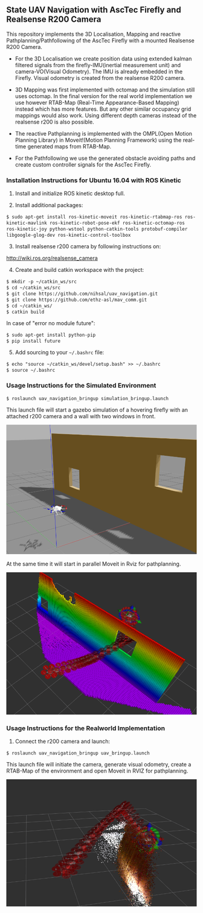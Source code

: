 ## State UAV Navigation with AscTec Firefly and Realsense R200 Camera


This repository implements the 3D Localisation, Mapping and reactive Pathplanning/Pathfollowing of the AscTec Firefly with a mounted Realsense R200 Camera.

- For the 3D Localisation we create position data using extended kalman filtered signals from the firefly-IMU(inertial measurement unit) and camera-VO(Visual Odometry). The IMU is already embedded in the Firefly. Visual odometry is created from the realsense R200 camera.

- 3D Mapping was first implemented with octomap and the simulation still uses octomap. In the final version for the real world implementation we use however RTAB-Map (Real-Time Appearance-Based Mapping) instead which has more features. But any other similar occupancy grid mappings would also work. Using different depth cameras instead of the realsense r200 is also possible.

- The reactive Pathplanning is implemented with the OMPL(Open Motion Planning Library) in Moveit!(Motion Planning Framework) using the real-time generated maps from RTAB-Map. 

- For the Pathfollowing we use the generated obstacle avoiding paths and create custom controller signals for the AscTec Firefly.



### Installation Instructions for Ubuntu 16.04 with ROS Kinetic


1. Install and initialize ROS kinetic desktop full.

2. Install additional packages:

```
$ sudo apt-get install ros-kinetic-moveit ros-kinetic-rtabmap-ros ros-kinetic-mavlink ros-kinetic-robot-pose-ekf ros-kinetic-octomap-ros ros-kinetic-joy python-wstool python-catkin-tools protobuf-compiler libgoogle-glog-dev ros-kinetic-control-toolbox
```

3. Install realsense r200 camera by following instructions on:

http://wiki.ros.org/realsense_camera

4. Create and build catkin workspace with the project:

```
$ mkdir -p ~/catkin_ws/src
$ cd ~/catkin_ws/src
$ git clone https://github.com/nihsal/uav_navigation.git
$ git clone https://github.com/ethz-asl/mav_comm.git
$ cd ~/catkin_ws/
$ catkin build
```

In case of "error no module future":

```
$ sudo apt-get install python-pip
$ pip install future
```

5. Add sourcing to your `~/.bashrc` file:

```
$ echo "source ~/catkin_ws/devel/setup.bash" >> ~/.bashrc
$ source ~/.bashrc 
```

### Usage Instructions for the Simulated Environment

```
$ roslaunch uav_navigation_bringup simulation_bringup.launch
``` 

This launch file will start a gazebo simulation of a hovering firefly with an attached r200 camera and a wall with two windows in front. 

![uav_and_obstacle](images/uav_and_obstacle.png)

At the same time it will start in parallel Moveit in Rviz for pathplanning. 

![path_in_rviz](images/path_in_rviz_2.png)

### Usage Instructions for the Realworld Implementation

1. Connect the r200 camera and launch:

```
$ roslaunch uav_navigation_bringup uav_bringup.launch 
``` 

This launch file will initiate the camera, generate visual odometry, create a RTAB-Map of the environment and open Moveit in RVIZ for pathplanning.

![realtime_navi](images/realtime_navi.png)


